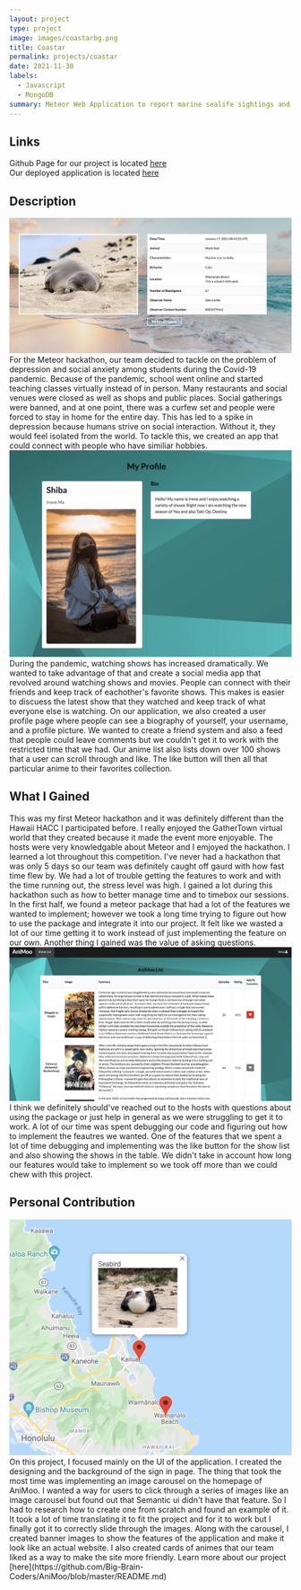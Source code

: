```yaml
---
layout: project
type: project
image: images/coastarbg.png
title: Coastar
permalink: projects/coastar
date: 2021-11-30
labels:
  - Javascript
  - MongoDB
summary: Meteor Web Application to report marine sealife sightings and injuries in Hawaii
---
```


## Links 

Github Page for our project is located [here](https://github.com/HACC2021/Big-Brain-Coders) <br />
Our deployed application is located [here](https://coastar491.meteorapp.com/#/)

## Description
<img class="ui medium right floated rounded image" src="/images/reportseal.png">
For the Meteor hackathon, our team decided to tackle on the problem of depression and social anxiety among students during the Covid-19 pandemic. Because of the pandemic, school went online and started teaching classes virtually instead of in person. Many restaurants and social venues were closed as well as shops and public places. Social gatherings were banned, and at one point, there was a curfew set and people were forced to stay in home for the entire day. This has led to a spike in depression because humans strive on social interaction. Without it, they would feel isolated from the world. To tackle this, we created an app that could connect with people who have similiar hobbies. 
<img class="ui medium left floated rounded image" src="/images/animooPro.png">
During the pandemic, watching shows has increased dramatically. We wanted to take advantage of that and create a social media app that revolved around watching shows and movies. People can connect with their friends and keep track of eachother's favorite shows. This makes is easier to discuess the latest show that they watched and keep track of what everyone else is watching. 
On our application, we also created a user profile page where people can see a biography of yourself, your username, and a profile picture. We wanted to create a friend system and also a feed that people could leave comments but we couldn't get it to work with the restricted time that we had. Our anime list also lists down over 100 shows that a user can scroll through and like. The like button will then all that particular anime to their favorites collection. 

## What I Gained
This was my first Meteor hackathon and it was definitely different than the Hawaii HACC I participated before. I really enjoyed the GatherTown virtual world that they created because it made the event more enjoyable. The hosts were very knowledgable about Meteor and I emjoyed the hackathon. I learned a lot throughout this competition. I've never had a hackathon that was only 5 days so our team was definitely caught off gaurd with how fast time flew by. We had a lot of trouble getting the features to work and with the time running out, the stress level was high. I gained a lot during this hackathon such as how to better manage time and to timebox our sessions. In the first half, we found a meteor package that had a lot of the features we wanted to implement; however we took a long time trying to figure out how to use the package and integrate it into our project. It felt like we wasted a lot of our time getting it to work instead of just implementing the feature on our own. Another thing I gained was the value of asking questions.
<img class="ui medium right floated rounded image" src="/images/animoolist.png">I think we definitely should've reached out to the hosts with questions about using the package or just help in general as we were struggling to get it to work. A lot of our time was spent debugging our code and figuring out how to implement the feautres we wanted. One of the features that we spent a lot of time debugging and implementing was the like button for the show list and also showing the shows in the table. We didn't take in account how long our features would take to implement so we took off more than we could chew with this project. 


## Personal Contribution
<img class="ui medium left floated rounded image" src="/images/markerinfo.png">
On this project, I focused mainly on the UI of the application. I created the designing and the background of the sign in page. The thing that took the most time was implementing an image carousel on the homepage of AniMoo. I wanted a way for users to click through a series of images like an image carousel but found out that Semantic ui didn't have that feature. So I had to research how to create one from scratch and found an example of it. It took a lot of time translating it to fit the project and for it to work but I finally got it to correctly slide through the images. Along with the carousel, I created banner images to show the features of the application and make it look like an actual website. I also created cards of animes that our team liked as a way to make the site more friendly. Learn more about our project [here](https://github.com/Big-Brain-Coders/AniMoo/blob/master/README.md)
